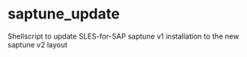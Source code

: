 # saptune_update
Shellscript to update SLES-for-SAP saptune v1 installation to the new saptune v2 layout
